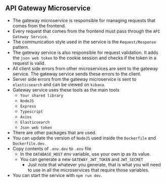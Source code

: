 ## API Gateway Microservice

- The gateway microservice is responsible for managing requests that comes from the frontend.
- Every request that comes from the frontend must pass through the `API Gateway Service`.
- The communication style used in the service is the `Request/Response` pattern.
- The gateway service is also responsible for request validation. It adds the `json web token` to the cookie session and checks if the token in a request is valid.
- All client side errors from other microservices are sent to the gateway service. The gateway service sends these errors to the client.
- Server side errors from the gateway microservice is sent to `elasticsearch` and can be viewed on `kibana`.
- Gateway service uses these tools as the main tools
  - `Your shared library`
  - `NodeJS`
  - `Express`
  - `Typescript`
  - `Axios`
  - `Elasticsearch`
  - `Json web token`
- There are other packages that are used.
- You can update the version of `NodeJS` used inside the `Dockerfile` and `Dockerfile.dev`.
- Copy contents of `.env.dev` to `.env` file
  - In the `DATABASE_HOST` env variable, use your own ip as its value.
  - You can generate a new `GATEWAY_JWT_TOKEN` and `JWT_SECRET`
    - Just note that whatever you generate, that is what you will need to use in all the microservices that require those variables.
- You can start the service with `npm run dev`.
